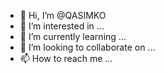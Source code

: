- 👋 Hi, I’m @QASIMKO
- 👀 I’m interested in ...
- 🌱 I’m currently learning ...
- 💞️ I’m looking to collaborate on ...
- 📫 How to reach me ...

<!---
QASIMKO/QASIMKO is a ✨ special ✨ repository because its `README.md` (this file) appears on your GitHub profile.
You can click the Preview link to take a look at your changes.
--->
